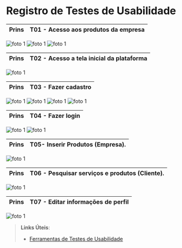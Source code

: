 # Registro de Testes de Usabilidade

|Prins|T01 - Acesso aos produtos da empresa|
|:---:|---|
![foto 1](img/login.png)
![foto 1](img/logincliente.png)
![foto 1](img/telaseguirempresa.png)

|Prins|T02 - Acesso a tela inicial da plataforma|
|:---:|---|
![foto 1](img/busca.png)

|Prins|T03 - Fazer cadastro|
|:---:|---|
![foto 1](img/registro.png)
![foto 1](img/cadastrocomocliente.png)
![foto 1](img/cadastroempresa.png)
![foto 1](img/telacliente.png)

|Prins|T04 - Fazer login|
|:---:|---|
![foto 1](img/login.png)
![foto 1](img/logincliente.png)

|Prins|T05- Inserir Produtos (Empresa).|
|:---:|---|
![foto 1](img/inserirproduto.png)

|Prins|T06 - Pesquisar serviços e produtos (Cliente).|
|:---:|---|
![foto 1](img/busca.png)

|Prins|T07 - Editar informações de perfil|
|:---:|---|
![foto 1](img/editarinformacoes.png)

> **Links Úteis**:
> - [Ferramentas de Testes de Usabilidade](https://www.usability.gov/how-to-and-tools/resources/templates.html)
